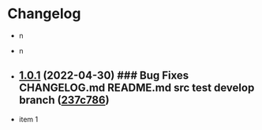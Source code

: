# Changelog

- n
- n
- ## [1.0.1](https://github.com/iamamutt/gh-actions-test/compare/v1.0.0...v1.0.1) (2022-04-30) ### Bug Fixes CHANGELOG.md README.md src test develop branch ([237c786](https://github.com/iamamutt/gh-actions-test/commit/237c7869858ef619eecc41aa266e8559f95c1ee3)) 

- item 1
